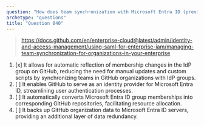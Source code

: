 ```yaml
---
question: "How does team synchronization with Microsoft Entra ID (previously Azure AD) benefit GitHub Enterprise Cloud organizations?"
archetype: "questions"
title: "Question 040"
---
```


> https://docs.github.com/en/enterprise-cloud@latest/admin/identity-and-access-management/using-saml-for-enterprise-iam/managing-team-synchronization-for-organizations-in-your-enterprise
1. [x] It allows for automatic reflection of membership changes in the IdP group on GitHub, reducing the need for manual updates and custom scripts by synchronizing teams in GitHub organizations with IdP groups.
1. [ ] It enables GitHub to serve as an identity provider for Microsoft Entra ID, streamlining user authentication processes.
1. [ ] It automatically converts Microsoft Entra ID group memberships into corresponding GitHub repositories, facilitating resource allocation.
1. [ ] It backs up GitHub organization data to Microsoft Entra ID servers, providing an additional layer of data redundancy.
